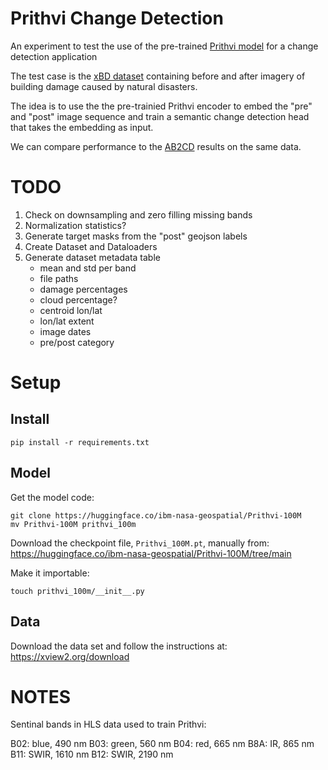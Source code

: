 # Prithvi Change Detection

An experiment to test the use of the pre-trained [Prithvi model](https://huggingface.co/ibm-nasa-geospatial) for a change detection application

The test case is the [xBD dataset](https://arxiv.org/abs/1911.09296) containing before and after imagery of building damage caused by natural disasters.

The idea is to use the the pre-trainied Prithvi encoder to embed the "pre" and "post" image sequence and train a semantic change detection head that takes the embedding as input.

We can compare performance to the [AB2CD](https://arxiv.org/abs/2309.01066) results on the same data.

# TODO

1. Check on downsampling and zero filling missing bands
2. Normalization statistics?
3. Generate target masks from the "post" geojson labels
4. Create Dataset and Dataloaders
5. Generate dataset metadata table
    - mean and std per band
    - file paths
    - damage percentages
    - cloud percentage?
    - centroid lon/lat
    - lon/lat extent
    - image dates
    - pre/post category

# Setup

## Install

    pip install -r requirements.txt

## Model

Get the model code:

    git clone https://huggingface.co/ibm-nasa-geospatial/Prithvi-100M
    mv Prithvi-100M prithvi_100m

Download the checkpoint file, `Prithvi_100M.pt`, manually from: https://huggingface.co/ibm-nasa-geospatial/Prithvi-100M/tree/main 

Make it importable:

    touch prithvi_100m/__init__.py

## Data

Download the data set and follow the instructions at: https://xview2.org/download


# NOTES

Sentinal bands in HLS data used to train Prithvi:

B02: blue, 490 nm
B03: green, 560 nm
B04: red, 665 nm
B8A: IR, 865 nm
B11: SWIR, 1610 nm
B12: SWIR, 2190 nm